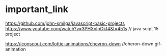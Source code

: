 # important_link
https://github.com/john-smilga/javascript-basic-projects     
https://www.youtube.com/watch?v=3PHXvlpOkf4&t=451s
//  java scipt 15 project

https://iconscout.com/lottie-animations/chevron-down    //cheron-down gif- animation
